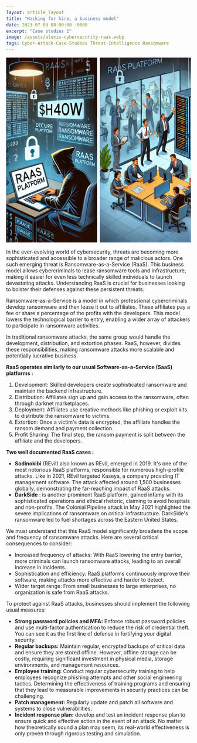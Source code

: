 ```yaml
---
layout: article_layout
title: "Hacking for hire, a business model"
date: 2023-07-03 08:00:00 -0000
excerpt: "Case studies 1"
image: /assets/alexis-cybersecurity-raas.webp
tags: Cyber-Attack-Case-Studies Threat-Intelligence Ransomware
---
```

![Illustrated by our virtual artist, the contrast between the origins and impacts of ransomware attacks.](/assets/alexis-cybersecurity-raas.webp)

In the ever-evolving world of cybersecurity, threats are becoming more sophisticated and accessible to a broader range of malicious actors. One such emerging threat is Ransomware-as-a-Service (RaaS). This business model allows cybercriminals to lease ransomware tools and infrastructure, making it easier for even less technically skilled individuals to launch devastating attacks. Understanding RaaS is crucial for businesses looking to bolster their defenses against these persistent threats.

Ransomware-as-a-Service is a model in which professional cybercriminals develop ransomware and then lease it out to affiliates. These affiliates pay a fee or share a percentage of the profits with the developers. This model lowers the technological barrier to entry, enabling a wider array of attackers to participate in ransomware activities.

In traditional ransomware attacks, the same group would handle the development, distribution, and extortion phases. RaaS, however, divides these responsibilities, making ransomware attacks more scalable and potentially lucrative business.

**RaaS operates similarly to our usual Software-as-a-Service (SaaS) platforms :**

1. Development: Skilled developers create sophisticated ransomware and maintain the backend infrastructure.
2. Distribution: Affiliates sign up and gain access to the ransomware, often through darknet marketplaces.
3. Deployment: Affiliates use creative methods like phishing or exploit kits to distribute the ransomware to victims.
4. Extortion: Once a victim's data is encrypted, the affiliate handles the ransom demand and payment collection.
5. Profit Sharing: The final step, the ransom payment is split between the affiliate and the developers.

**Two well documented RaaS cases :**

- **Sodinokibi** (REvil) also known as REvil, emerged in 2019. It's one of the most notorious RaaS platforms, responsible for numerous high-profile attacks. Like in 2021, REvil targeted Kaseya, a company providing IT management software. The attack affected around 1,500 businesses globally, demonstrating the far-reaching impact of RaaS attacks.
- **DarkSide** : is another prominent RaaS platform, gained infamy with its sophisticated operations and ethical rhetoric, claiming to avoid hospitals and non-profits. The Colonial Pipeline attack in May 2021 highlighted the severe implications of ransomware on critical infrastructure. DarkSide's ransomware led to fuel shortages across the Eastern United States.

We must understand that this RaaS model significantly broadens the scope and frequency of ransomware attacks. Here are several critical consequences to consider:
- Increased frequency of attacks: With RaaS lowering the entry barrier, more criminals can launch ransomware attacks, leading to an overall increase in incidents.
- Sophistication and efficiency: RaaS platforms continuously improve their software, making attacks more effective and harder to detect.
- Wider target range: From small businesses to large enterprises, no organization is safe from RaaS attacks.

To protect against RaaS attacks, businesses should implement the following usual measures:

- **Strong password policies and MFA:** Enforce robust password policies and use multi-factor authentication to reduce the risk of credential theft. You can see it as the first line of defense in fortifying your digital security.
- **Regular backups:** Maintain regular, encrypted backups of critical data and ensure they are stored offline. However, offline storage can be costly, requiring significant investment in physical media, storage environments, and management resources.
- **Employee training:** Conduct regular cybersecurity training to help employees recognize phishing attempts and other social engineering tactics. Determining the effectiveness of training programs and ensuring that they lead to measurable improvements in security practices can be challenging.
- **Patch management:** Regularly update and patch all software and systems to close vulnerabilities.
- **Incident response plan:** develop and test an incident response plan to ensure quick and effective action in the event of an attack. No matter how theoretically sound a plan may seem, its real-world effectiveness is only proven through rigorous testing and simulation.